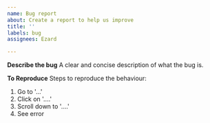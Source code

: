 ```yaml
---
name: Bug report
about: Create a report to help us improve
title: ''
labels: bug
assignees: Ezard

---
```


**Describe the bug**
A clear and concise description of what the bug is.

**To Reproduce**
Steps to reproduce the behaviour:
1. Go to '...'
2. Click on '....'
3. Scroll down to '....'
4. See error
